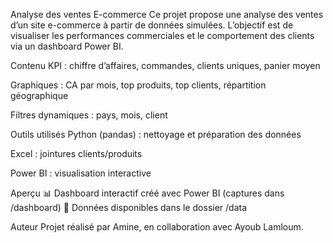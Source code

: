 Analyse des ventes E-commerce
Ce projet propose une analyse des ventes d’un site e-commerce à partir de données simulées. L’objectif est de visualiser les performances commerciales et le comportement des clients via un dashboard Power BI.

Contenu
KPI : chiffre d’affaires, commandes, clients uniques, panier moyen

Graphiques : CA par mois, top produits, top clients, répartition géographique

Filtres dynamiques : pays, mois, client

Outils utilisés
Python (pandas) : nettoyage et préparation des données

Excel : jointures clients/produits

Power BI : visualisation interactive

Aperçu
📊 Dashboard interactif créé avec Power BI (captures dans /dashboard)
📁 Données disponibles dans le dossier /data

Auteur
Projet réalisé par Amine, en collaboration avec Ayoub Lamloum.